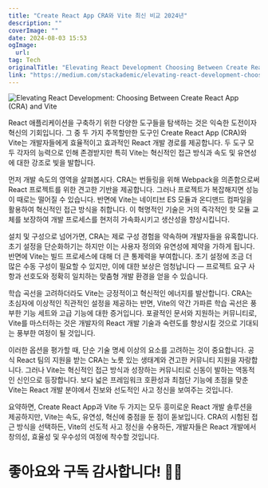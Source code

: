 ```yaml
---
title: "Create React App CRA와 Vite 최신 비교 2024년"
description: ""
coverImage: ""
date: 2024-08-03 15:53
ogImage: 
  url: 
tag: Tech
originalTitle: "Elevating React Development Choosing Between Create React App CRA and Vite"
link: "https://medium.com/stackademic/elevating-react-development-choosing-between-create-react-app-cra-and-vite-01bedccf4256"
---
```




![Elevating React Development: Choosing Between Create React App (CRA) and Vite](/assets/img/ElevatingReactDevelopmentChoosingBetweenCreateReactAppCRAandVite_0.png)

React 애플리케이션을 구축하기 위한 다양한 도구들을 탐색하는 것은 익숙한 도전이자 혁신의 기회입니다. 그 중 두 가지 주목할만한 도구인 Create React App (CRA)와 Vite는 개발자들에게 효율적이고 효과적인 React 개발 경로를 제공합니다. 두 도구 모두 각자의 능력으로 인해 존경받지만 특히 Vite는 혁신적인 접근 방식과 속도 및 유연성에 대한 강조로 빛을 발합니다.

먼저 개발 속도의 영역을 살펴봅시다. CRA는 번들링을 위해 Webpack을 의존함으로써 React 프로젝트를 위한 견고한 기반을 제공합니다. 그러나 프로젝트가 복잡해지면 성능이 때로는 떨어질 수 있습니다. 반면에 Vite는 네이티브 ES 모듈과 온디맨드 컴파일을 활용하여 혁신적인 접근 방식을 취합니다. 이 혁명적인 기술은 거의 즉각적인 핫 모듈 교체를 보장하여 개발 프로세스를 현저히 가속화시키고 생산성을 향상시킵니다.

설치 및 구성으로 넘어가면, CRA는 제로 구성 경험을 약속하며 개발자들을 유혹합니다. 초기 설정을 단순화하기는 하지만 이는 사용자 정의와 유연성에 제약을 가하게 됩니다. 반면에 Vite는 빌드 프로세스에 대해 더 큰 통제력을 부여합니다. 초기 설정에 조금 더 많은 수동 구성이 필요할 수 있지만, 이에 대한 보상은 엄청납니다 — 프로젝트 요구 사항과 선호도와 정확히 일치하는 맞춤형 개발 환경을 얻을 수 있습니다.

<div class="content-ad"></div>

학습 곡선을 고려하더라도 Vite는 긍정적이고 혁신적인 에너지를 발산합니다. CRA는 초심자에 이상적인 직관적인 설정을 제공하는 반면, Vite의 약간 가파른 학습 곡선은 풍부한 기능 세트와 고급 기능에 대한 증거입니다. 포괄적인 문서와 지원하는 커뮤니티로, Vite를 마스터하는 것은 개발자의 React 개발 기술과 숙련도를 향상시킬 것으로 기대되는 풍부한 여정이 될 것입니다.

이러한 옵션을 평가할 때, 단순 기술 명세 이상의 요소를 고려하는 것이 중요합니다. 공식 React 팀의 지원을 받는 CRA는 노릇 있는 생태계와 견고한 커뮤니티 지원을 자랑합니다. 그러나 Vite는 혁신적인 접근 방식과 성장하는 커뮤니티로 신동이 발하는 역동적인 신인으로 등장합니다. 보다 넓은 프레임워크 호환성과 최첨단 기능에 초점을 맞춘 Vite는 React 개발 분야에서 진보와 선도적인 사고 정신을 보여주는 것입니다.

요약하면, Create React App과 Vite 두 가지는 모두 흥미로운 React 개발 솔루션을 제공하지만, Vite는 속도, 유연성, 혁신에 중점을 둔 점이 돋보입니다. CRA의 시험된 접근 방식을 선택하든, Vite의 선도적 사고 정신을 수용하든, 개발자들은 React 개발에서 창의성, 효율성 및 우수성의 여정에 착수할 것입니다.

# 좋아요와 구독 감사합니다! 👋🏻

<div class="content-ad"></div>
